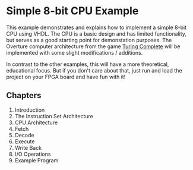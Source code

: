 # Simple 8-bit CPU Example

This example demonstrates and explains how to implement a simple 8-bit CPU using VHDL.
The CPU is a basic design and has limited functionality, but serves as a good starting point for demonstation purposes. The Overture computer architecture from the game [Turing Complete](https://turingcomplete.game/) will be implemented with some slight modifications / additions.

In contrast to the other examples, this will have a more theoretical, educational focus. But if you don't care about that, just run and load the project on your FPGA board and have fun with it!

## Chapters
1. Introduction
1. The Instruction Set Architecture
1. CPU Architecture
1. Fetch
1. Decode
1. Execute
1. Write Back
1. I/O Operations
1. Example Program
